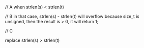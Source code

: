 // A
when strlen(s) < strlen(t)

// B
in that case, strlen(s) - strlen(t) will overflow because size_t is unsigned, then the result is > 0, it will return 1;

// C

replace strlen(s) > strlen(t)